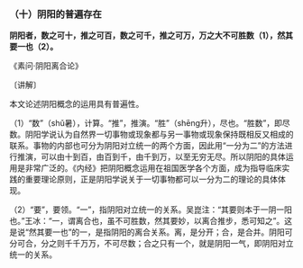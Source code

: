 ### （十）阴阳的普遍存在

**阴阳者，数之可十，推之可百，数之可千，推之可万，万之大不可胜数（1），然其要一也（2）。**

​《素问·阴阳离合论》

〔讲解〕

本文论述阴阳概念的运用具有普遍性。

（1）“数”（shǔ暑），计算。“推”，推演。“胜”（shēng升），尽也。“胜数”，即尽数。阴阳学说认为自然界一切事物或现象都与另一事物或现象保持既相反又相成的联系。事物的内部也可分为阴阳对立统一的两个方面，因此用“一分为二”的方法进行推演，可以由十到百，由百到千，由千到万，以至无穷无尽。所以阴阳的具体运用是非常广泛的。《内经》把阴阳概念运用在祖国医学各个方面，成为指导临床实践的重要理论原则，正是阴阳学说关于一切事物都可以一分为二的理论的具体体现。

（2）“要”，要领。“一”，指阴阳对立统一的关系。吴崑注：“其要则本于一阴一阳也。”王冰：“一，谓离合也，虽不可胜数，然其要妙，以离合推步，悉可知之”。这是说“然其要一也”的一，是指阴阳的离合关系。离，是分开；合，是合并。阴阳可分可合，分之则千千万万，不可尽数；合之只有一个，就是阴阳一气，即阴阳对立统一的关系。

